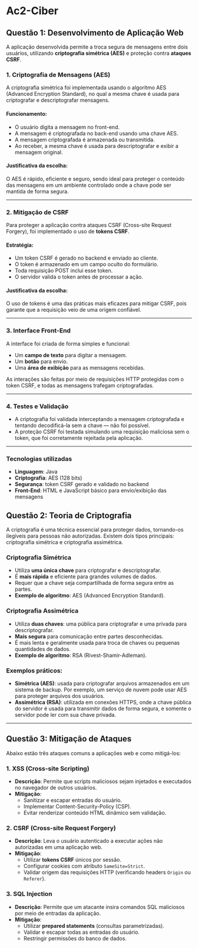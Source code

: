 # Ac2-Ciber

## Questão 1: Desenvolvimento de Aplicação Web

A aplicação desenvolvida permite a troca segura de mensagens entre dois usuários, utilizando **criptografia simétrica (AES)** e proteção contra **ataques CSRF**.

### 1. Criptografia de Mensagens (AES)

A criptografia simétrica foi implementada usando o algoritmo AES (Advanced Encryption Standard), no qual a mesma chave é usada para criptografar e descriptografar mensagens.

#### Funcionamento:
- O usuário digita a mensagem no front-end.
- A mensagem é criptografada no back-end usando uma chave AES.
- A mensagem criptografada é armazenada ou transmitida.
- Ao receber, a mesma chave é usada para descriptografar e exibir a mensagem original.

#### Justificativa da escolha:
O AES é rápido, eficiente e seguro, sendo ideal para proteger o conteúdo das mensagens em um ambiente controlado onde a chave pode ser mantida de forma segura.

---

### 2. Mitigação de CSRF

Para proteger a aplicação contra ataques CSRF (Cross-site Request Forgery), foi implementado o uso de **tokens CSRF**.

#### Estratégia:
- Um token CSRF é gerado no backend e enviado ao cliente.
- O token é armazenado em um campo oculto do formulário.
- Toda requisição POST inclui esse token.
- O servidor valida o token antes de processar a ação.

#### Justificativa da escolha:
O uso de tokens é uma das práticas mais eficazes para mitigar CSRF, pois garante que a requisição veio de uma origem confiável.

---

### 3. Interface Front-End

A interface foi criada de forma simples e funcional:

- Um **campo de texto** para digitar a mensagem.
- Um **botão** para envio.
- Uma **área de exibição** para as mensagens recebidas.

As interações são feitas por meio de requisições HTTP protegidas com o token CSRF, e todas as mensagens trafegam criptografadas.

---

### 4. Testes e Validação

- A criptografia foi validada interceptando a mensagem criptografada e tentando decodificá-la sem a chave — não foi possível.
- A proteção CSRF foi testada simulando uma requisição maliciosa sem o token, que foi corretamente rejeitada pela aplicação.

---

### Tecnologias utilizadas

- **Linguagem**: Java
- **Criptografia**: AES (128 bits)
- **Segurança**: token CSRF gerado e validado no backend
- **Front-End**: HTML e JavaScript básico para envio/exibição das mensagens
## Questão 2: Teoria de Criptografia

A criptografia é uma técnica essencial para proteger dados, tornando-os ilegíveis para pessoas não autorizadas. Existem dois tipos principais: criptografia simétrica e criptografia assimétrica.

### Criptografia Simétrica
- Utiliza **uma única chave** para criptografar e descriptografar.
- É **mais rápida** e eficiente para grandes volumes de dados.
- Requer que a chave seja compartilhada de forma segura entre as partes.
- **Exemplo de algoritmo**: AES (Advanced Encryption Standard).

### Criptografia Assimétrica
- Utiliza **duas chaves**: uma pública para criptografar e uma privada para descriptografar.
- **Mais segura** para comunicação entre partes desconhecidas.
- É mais lenta e geralmente usada para troca de chaves ou pequenas quantidades de dados.
- **Exemplo de algoritmo**: RSA (Rivest-Shamir-Adleman).

### Exemplos práticos:
- **Simétrica (AES)**: usada para criptografar arquivos armazenados em um sistema de backup. Por exemplo, um serviço de nuvem pode usar AES para proteger arquivos dos usuários.
- **Assimétrica (RSA)**: utilizada em conexões HTTPS, onde a chave pública do servidor é usada para transmitir dados de forma segura, e somente o servidor pode ler com sua chave privada.

---

## Questão 3: Mitigação de Ataques

Abaixo estão três ataques comuns a aplicações web e como mitigá-los:

### 1. XSS (Cross-site Scripting)
- **Descrição**: Permite que scripts maliciosos sejam injetados e executados no navegador de outros usuários.
- **Mitigação**: 
  - Sanitizar e escapar entradas do usuário.
  - Implementar Content-Security-Policy (CSP).
  - Evitar renderizar conteúdo HTML dinâmico sem validação.

### 2. CSRF (Cross-site Request Forgery)
- **Descrição**: Leva o usuário autenticado a executar ações não autorizadas em uma aplicação web.
- **Mitigação**:
  - Utilizar **tokens CSRF** únicos por sessão.
  - Configurar cookies com atributo `SameSite=Strict`.
  - Validar origem das requisições HTTP (verificando headers `Origin` ou `Referer`).

### 3. SQL Injection
- **Descrição**: Permite que um atacante insira comandos SQL maliciosos por meio de entradas da aplicação.
- **Mitigação**:
  - Utilizar **prepared statements** (consultas parametrizadas).
  - Validar e escapar todas as entradas do usuário.
  - Restringir permissões do banco de dados.
